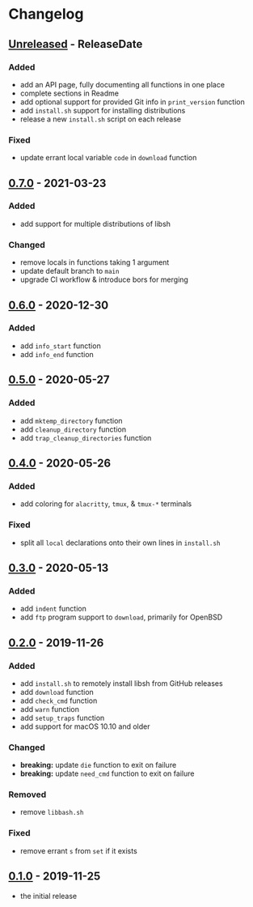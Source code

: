 # Changelog

<!-- next-header -->

## [Unreleased] - ReleaseDate

### Added

- add an API page, fully documenting all functions in one place
- complete sections in Readme
- add optional support for provided Git info in `print_version` function
- add `install.sh` support for installing distributions
- release a new `install.sh` script on each release

### Fixed

- update errant local variable `code` in `download` function

## [0.7.0] - 2021-03-23

### Added

- add support for multiple distributions of libsh

### Changed

- remove locals in functions taking 1 argument
- update default branch to `main`
- upgrade CI workflow & introduce bors for merging

## [0.6.0] - 2020-12-30

### Added

- add `info_start` function
- add `info_end` function

## [0.5.0] - 2020-05-27

### Added

- add `mktemp_directory` function
- add `cleanup_directory` function
- add `trap_cleanup_directories` function

## [0.4.0] - 2020-05-26

### Added

- add coloring for `alacritty`, `tmux`, & `tmux-*` terminals

### Fixed

- split all `local` declarations onto their own lines in `install.sh`

## [0.3.0] - 2020-05-13

### Added

- add `indent` function
- add `ftp` program support to `download`, primarily for OpenBSD

## [0.2.0] - 2019-11-26

### Added

- add `install.sh` to remotely install libsh from GitHub releases
- add `download` function
- add `check_cmd` function
- add `warn` function
- add `setup_traps` function
- add support for macOS 10.10 and older

### Changed

- **breaking:** update `die` function to exit on failure
- **breaking:** update `need_cmd` function to exit on failure

### Removed

- remove `libbash.sh`

### Fixed

- remove errant `s` from `set` if it exists

## [0.1.0] - 2019-11-25

- the initial release

<!-- next-url -->

[unreleased]: https://github.com/fnichol/libsh/compare/v0.7.0...HEAD
[0.7.0]: https://github.com/fnichol/libsh/compare/v0.6.0...v0.7.0
[0.6.0]: https://github.com/fnichol/libsh/compare/v0.5.0...v0.6.0
[0.5.0]: https://github.com/fnichol/libsh/compare/v0.4.0...v0.5.0
[0.4.0]: https://github.com/fnichol/libsh/compare/v0.3.0...v0.4.0
[0.3.0]: https://github.com/fnichol/libsh/compare/v0.2.0...v0.3.0
[0.2.0]: https://github.com/fnichol/libsh/compare/v0.1.0...v0.2.0
[0.1.0]: https://github.com/fnichol/libsh/compare/636e5de...v0.1.0
